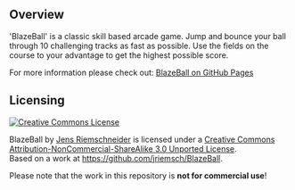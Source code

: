 <h2>Overview</h2>
<p>
  'BlazeBall' is a classic skill based arcade game. Jump and bounce your ball through 10 challenging tracks as fast as possible. 
  Use the fields on the course to your advantage to get the highest possible score. 
</p>

For more information please check out: <a href="http://jriemsch.github.com/BlazeBall/">BlazeBall on GitHub Pages</a><br>

<h2>Licensing</h2>
<p>
  <a rel="license" href="http://creativecommons.org/licenses/by-nc-sa/3.0/deed.en_US"><img alt="Creative Commons License" style="border-width:0" src="http://i.creativecommons.org/l/by-nc-sa/3.0/88x31.png" /></a>
</p>
<p>
  <span xmlns:dct="http://purl.org/dc/terms/" property="dct:title">BlazeBall</span> by <a xmlns:cc="http://creativecommons.org/ns#" href="http://jriemsch.github.com/BlazeBall/" property="cc:attributionName" rel="cc:attributionURL">Jens Riemschneider</a> is licensed under a <a rel="license" href="http://creativecommons.org/licenses/by-nc-sa/3.0/deed.en_US">Creative Commons Attribution-NonCommercial-ShareAlike 3.0 Unported License</a>.<br />Based on a work at <a xmlns:dct="http://purl.org/dc/terms/" href="https://github.com/jriemsch/BlazeBall" rel="dct:source">https://github.com/jriemsch/BlazeBall</a>.
</p>
<p>
  Please note that the work in this repository is <b>not for commercial use</b>!
</p>